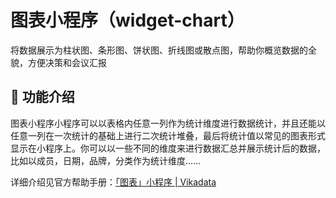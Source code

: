# 图表小程序（widget-chart）
将数据展示为柱状图、条形图、饼状图、折线图或散点图，帮助你概览数据的全貌，方便决策和会议汇报

## 🎨 功能介绍

图表小程序小程序可以以表格内任意一列作为统计维度进行数据统计，并且还能以任意一列在一次统计的基础上进行二次统计堆叠，最后将统计值以常见的图表形式显示在小程序上。你可以以一些不同的维度来进行数据汇总并展示统计后的数据，比如以成员，日期，品牌，分类作为统计维度……

详细介绍见官方帮助手册：[「图表」小程序 | Vikadata](https://vika.cn/developers/widget/introduction)
